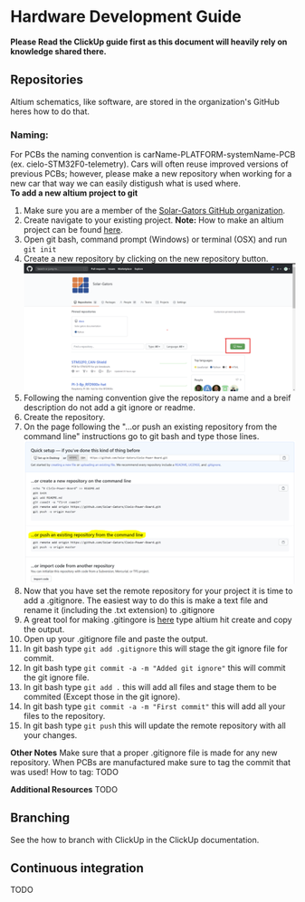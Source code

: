 # Hardware Development Guide
**Please Read the ClickUp guide first as this document will heavily rely on knowledge shared there.**
## Repositories
Altium schematics, like software, are stored in the organization's GitHub heres how to do that.
### Naming:
For PCBs the naming convention is carName-PLATFORM-systemName-PCB (ex. cielo-STM32F0-telemetry). Cars will often reuse improved versions of previous PCBs; however, please make a new repository when working for a new car that way we can easily distigush what is used where.  
**To add a new altium project to git**
1. Make sure you are a member of the [Solar-Gators GitHub organization](https://github.com/Solar-Gators).
2. Create navigate to your existing project. **Note:** How to make an altium project can be found [here](TODO).
3. Open git bash, command prompt (Windows) or terminal (OSX) and run `git init`
4. Create a new repository by clicking on the new repository button.
![Create Repository](/_static/processes/new_repo_button.png)
5. Following the naming convention give the repository a name and a breif description do not add a git ignore or readme.
6. Create the repository.
7. On the page following the "…or push an existing repository from the command line" instructions go to git bash and type those lines.
![Push Repository](/_static/processes/set_upstream.png)
8. Now that you have set the remote repository for your project it is time to add a .gitignore. The easiest way to do this is make a text file and rename it (including the .txt extension) to .gitignore
9. A great tool for making .gitingore is [here](https://www.toptal.com/developers/gitignore) type altium hit create and copy the output.
10. Open up your .gitignore file and paste the output.
11. In git bash type `git add .gitignore` this will stage the git ignore file for commit.
12. In git bash type `git commit -a -m "Added git ignore"` this will commit the git ignore file.
13. In git bash type `git add .` this will add all files and stage them to be commited (Except those in the git ignore).
14. In git bash type `git commit -a -m "First commit"` this will add all your files to the repository.
15. In git bash type `git push` this will update the remote repository with all your changes.

**Other Notes**
Make sure that a proper .gitignore file is made for any new repository.
When PCBs are manufactured make sure to tag the commit that was used!
How to tag:
TODO

**Additional Resources**
TODO

## Branching
See the how to branch with ClickUp in the ClickUp documentation.

## Continuous integration
TODO